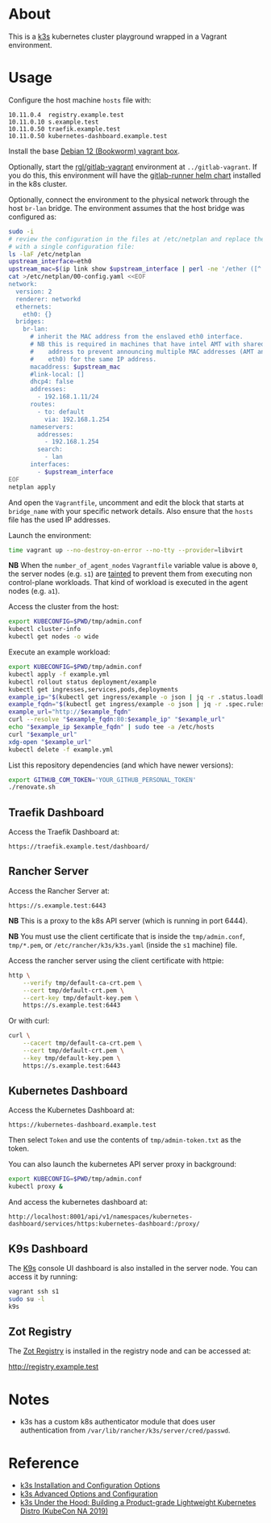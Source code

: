 # About

This is a [k3s](https://github.com/k3s-io/k3s) kubernetes cluster playground wrapped in a Vagrant environment.

# Usage

Configure the host machine `hosts` file with:

```
10.11.0.4  registry.example.test
10.11.0.10 s.example.test
10.11.0.50 traefik.example.test
10.11.0.50 kubernetes-dashboard.example.test
```

Install the base [Debian 12 (Bookworm) vagrant box](https://github.com/rgl/debian-vagrant).

Optionally, start the [rgl/gitlab-vagrant](https://github.com/rgl/gitlab-vagrant) environment at `../gitlab-vagrant`. If you do this, this environment will have the [gitlab-runner helm chart](https://docs.gitlab.com/runner/install/kubernetes.html) installed in the k8s cluster.

Optionally, connect the environment to the physical network through the host `br-lan` bridge. The environment assumes that the host bridge was configured as:

```bash
sudo -i
# review the configuration in the files at /etc/netplan and replace them all
# with a single configuration file:
ls -laF /etc/netplan
upstream_interface=eth0
upstream_mac=$(ip link show $upstream_interface | perl -ne '/ether ([^ ]+)/ && print $1')
cat >/etc/netplan/00-config.yaml <<EOF
network:
  version: 2
  renderer: networkd
  ethernets:
    eth0: {}
  bridges:
    br-lan:
      # inherit the MAC address from the enslaved eth0 interface.
      # NB this is required in machines that have intel AMT with shared IP
      #    address to prevent announcing multiple MAC addresses (AMT and OS
      #    eth0) for the same IP address.
      macaddress: $upstream_mac
      #link-local: []
      dhcp4: false
      addresses:
        - 192.168.1.11/24
      routes:
        - to: default
          via: 192.168.1.254
      nameservers:
        addresses:
          - 192.168.1.254
        search:
          - lan
      interfaces:
        - $upstream_interface
EOF
netplan apply
```

And open the `Vagrantfile`, uncomment and edit the block that starts at
`bridge_name` with your specific network details. Also ensure that the
`hosts` file has the used IP addresses.

Launch the environment:

```bash
time vagrant up --no-destroy-on-error --no-tty --provider=libvirt
```

**NB** When the `number_of_agent_nodes` `Vagrantfile` variable value is above `0`, the server nodes (e.g. `s1`) are [tainted](https://kubernetes.io/docs/concepts/scheduling-eviction/taint-and-toleration/) to prevent them from executing non control-plane workloads. That kind of workload is executed in the agent nodes (e.g. `a1`).

Access the cluster from the host:

```bash
export KUBECONFIG=$PWD/tmp/admin.conf
kubectl cluster-info
kubectl get nodes -o wide
```

Execute an example workload:

```bash
export KUBECONFIG=$PWD/tmp/admin.conf
kubectl apply -f example.yml
kubectl rollout status deployment/example
kubectl get ingresses,services,pods,deployments
example_ip="$(kubectl get ingress/example -o json | jq -r .status.loadBalancer.ingress[0].ip)"
example_fqdn="$(kubectl get ingress/example -o json | jq -r .spec.rules[0].host)"
example_url="http://$example_fqdn"
curl --resolve "$example_fqdn:80:$example_ip" "$example_url"
echo "$example_ip $example_fqdn" | sudo tee -a /etc/hosts
curl "$example_url"
xdg-open "$example_url"
kubectl delete -f example.yml
```

List this repository dependencies (and which have newer versions):

```bash
export GITHUB_COM_TOKEN='YOUR_GITHUB_PERSONAL_TOKEN'
./renovate.sh
```

## Traefik Dashboard

Access the Traefik Dashboard at:

    https://traefik.example.test/dashboard/

## Rancher Server

Access the Rancher Server at:

    https://s.example.test:6443

**NB** This is a proxy to the k8s API server (which is running in port 6444).

**NB** You must use the client certificate that is inside the `tmp/admin.conf`,
`tmp/*.pem`, or `/etc/rancher/k3s/k3s.yaml` (inside the `s1` machine) file.

Access the rancher server using the client certificate with httpie:

```bash
http \
    --verify tmp/default-ca-crt.pem \
    --cert tmp/default-crt.pem \
    --cert-key tmp/default-key.pem \
    https://s.example.test:6443
```

Or with curl:

```bash
curl \
    --cacert tmp/default-ca-crt.pem \
    --cert tmp/default-crt.pem \
    --key tmp/default-key.pem \
    https://s.example.test:6443
```

## Kubernetes Dashboard

Access the Kubernetes Dashboard at:

    https://kubernetes-dashboard.example.test

Then select `Token` and use the contents of `tmp/admin-token.txt` as the token.

You can also launch the kubernetes API server proxy in background:

```bash
export KUBECONFIG=$PWD/tmp/admin.conf
kubectl proxy &
```

And access the kubernetes dashboard at:

    http://localhost:8001/api/v1/namespaces/kubernetes-dashboard/services/https:kubernetes-dashboard:/proxy/

## K9s Dashboard

The [K9s](https://github.com/derailed/k9s) console UI dashboard is also
installed in the server node. You can access it by running:

```bash
vagrant ssh s1
sudo su -l
k9s
```

## Zot Registry

The [Zot Registry](https://zotregistry.dev) is installed in the registry
node and can be accessed at:

http://registry.example.test

# Notes

* k3s has a custom k8s authenticator module that does user authentication from `/var/lib/rancher/k3s/server/cred/passwd`.

# Reference

* [k3s Installation and Configuration Options](https://rancher.com/docs/k3s/latest/en/installation/install-options/)
* [k3s Advanced Options and Configuration](https://rancher.com/docs/k3s/latest/en/advanced/)
* [k3s Under the Hood: Building a Product-grade Lightweight Kubernetes Distro (KubeCon NA 2019)](https://www.youtube.com/watch?v=-HchRyqNtkU)
